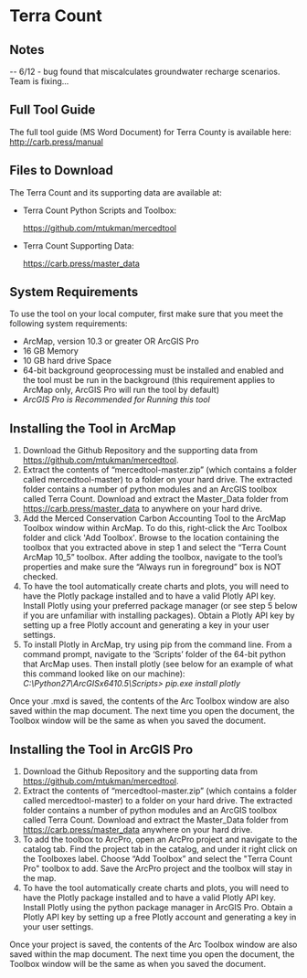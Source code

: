 # Terra Count

## Notes
-- 6/12 - bug found that miscalculates groundwater recharge scenarios.  Team is fixing...

## Full Tool Guide
The full tool guide (MS Word Document) for Terra County is available here:  http://carb.press/manual


## Files to Download 

The Terra Count and its supporting data are available at:

* Terra Count Python Scripts and Toolbox:

	https://github.com/mtukman/mercedtool

* Terra Count Supporting Data:

	https://carb.press/master_data
  
## System Requirements
To use the tool on your local computer, first make sure that you meet the following system requirements:
* ArcMap, version 10.3 or greater OR ArcGIS Pro
* 16 GB Memory
* 10 GB hard drive Space
* 64-bit background geoprocessing must be installed and enabled and the tool must be run in the background (this requirement applies to ArcMap only, ArcGIS Pro will run the tool by default)
* _ArcGIS Pro is Recommended for Running this tool_

## Installing the Tool in ArcMap
1.	Download the Github Repository and the supporting data from https://github.com/mtukman/mercedtool.  
2.	Extract the contents of “mercedtool-master.zip” (which contains a folder called mercedtool-master) to a folder on your hard drive.  The extracted folder contains a number of python modules and an ArcGIS toolbox called Terra Count. Download and extract the Master_Data folder from https://carb.press/master_data to anywhere on your hard drive.
3.	Add the Merced Conservation Carbon Accounting Tool to the ArcMap Toolbox window within ArcMap.  To do this, right-click the Arc Toolbox folder and click 'Add Toolbox'.  Browse to the location containing the toolbox that you extracted above in step 1 and select the “Terra Count ArcMap 10_5” toolbox. After adding the toolbox, navigate to the tool’s properties and make sure the “Always run in foreground” box is NOT checked.
4.	To have the tool automatically create charts and plots, you will need to have the Plotly package installed and to have a valid Plotly API key.  Install Plotly using your preferred package manager (or see step 5 below if you are unfamiliar with installing packages).  Obtain a Plotly API key by setting up a free Plotly account and generating a key in your user settings. 
5. 	To install Plotly in ArcMap, try using pip from the command line. From a command prompt, navigate to the ‘Scripts’ folder of the 64-bit python that ArcMap uses.  Then install plotly (see below for an example of what this command looked like on our machine):
_C:\Python27\ArcGISx6410.5\Scripts>   pip.exe install plotly_ 


Once your .mxd is saved, the contents of the Arc Toolbox window are also saved within the map document. The next time you open the document, the Toolbox window will be the same as when you saved the document.

## Installing the Tool in ArcGIS Pro
1.	Download the Github Repository and the supporting data from https://github.com/mtukman/mercedtool.  
2.	Extract the contents of “mercedtool-master.zip” (which contains a folder called mercedtool-master) to a folder on your hard drive.  The extracted folder contains a number of python modules and an ArcGIS toolbox called Terra Count. Download and extract the Master_Data folder from https://carb.press/master_data anywhere on your hard drive.
3.	To add the toolbox to ArcPro, open an ArcPro project and navigate to the catalog tab. Find the project tab in the catalog, and under it right click on the Toolboxes label. Choose “Add Toolbox” and select the "Terra Count Pro" toolbox to add. Save the ArcPro project and the toolbox will stay in the map.
4.	To have the tool automatically create charts and plots, you will need to have the Plotly package installed and to have a valid Plotly API key.  Install Plotly using the python package manager in ArcGIS Pro.  Obtain a Plotly API key by setting up a free Plotly account and generating a key in your user settings. 

Once your project is saved, the contents of the Arc Toolbox window are also saved within the map document. The next time you open the document, the Toolbox window will be the same as when you saved the document.
